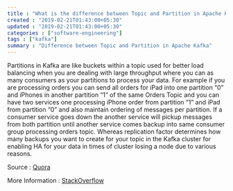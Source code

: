 ```yaml
---
title : "What is the difference between Topic and Partition in Apache Kafka"
created : "2019-02-21T01:43:00+05:30"
updated : "2019-02-21T01:43:00+05:30"
categories : ["software-engineering"]
tags : ["kafka"]
summary : "Difference between Topic and Partition in Apache Kafka"
---
```


Partitions in Kafka are like buckets within a topic used for better load balancing when you are dealing with large throughput where you can as many consumers as your partitions to process your data. For example if you are processing orders you can send all orders for iPad into one partition “0” and iPhones in another partition “1” of the same Orders Topic and you can have two services one processing iPhone order from partition “1” and iPad from partition “0” and also maintain ordering of messages per partition. If a consumer service goes down the another service will pickup messages from both partition until another service comes backup into same consumer group processing orders topic.
Whereas replication factor determines how many backups you want to create for your topic in the Kafka cluster for enabling HA for your data in times of cluster losing a node due to various reasons.


Source : [Quora](https://www.quora.com/Whats-the-difference-between-partition-number-and-replication-factor-in-Kafka)

More Information : [StackOverflow](https://stackoverflow.com/questions/38024514/understanding-kafka-topics-and-partitions)
